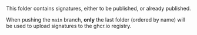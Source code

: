 This folder contains signatures, either to be published, or already published.

When pushing the `main` branch, **only** the last folder (ordered by name) will be
used to upload signatures to the ghcr.io registry.
